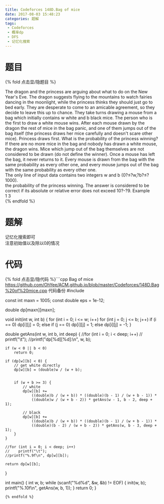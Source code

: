 ```yaml
---
title: Codeforces 148D.Bag of mice
date: 2017-08-03 15:48:23
categories: 题解
tags:
 - Codeforces
 - 概率dp
 - DFS
 - 记忆化搜索
---
```


# 题目

{% fold 点击显/隐题目 %}
<div class="oj"><div class="part" title="Description">
The dragon and the princess are arguing about what to do on the New Year's Eve. The dragon suggests flying to the mountains to watch fairies dancing in the moonlight, while the princess thinks they should just go to bed early. They are desperate to come to an amicable agreement, so they decide to leave this up to chance.
They take turns drawing a mouse from a bag which initially contains w white and b black mice. The person who is the first to draw a white mouse wins. After each mouse drawn by the dragon the rest of mice in the bag panic, and one of them jumps out of the bag itself (the princess draws her mice carefully and doesn't scare other mice). Princess draws first. What is the probability of the princess winning?
If there are no more mice in the bag and nobody has drawn a white mouse, the dragon wins. Mice which jump out of the bag themselves are not considered to be drawn (do not define the winner). Once a mouse has left the bag, it never returns to it. Every mouse is drawn from the bag with the same probability as every other one, and every mouse jumps out of the bag with the same probability as every other one.

</div><div class="part" title="Input">
The only line of input data contains two integers w and b (0?≤?w,?b?≤?1000).

</div><div class="part" title="Output">


</div><div class="samp"><div class="clear"></div><div class="input part" title="Sample Input">
the probability of the princess winning. The answer is considered to be correct if its absolute or relative error does not exceed 10?-?9.
Example

</div><div class="output part" title="Sample Output">
1 3

</div><div class="clear"></div></div></div>
{% endfold %}

<!--more-->
# 题解

记忆化搜索即可  
注意初始值以及除以0的情况

# 代码
{% fold 点击显/隐代码 %}```cpp Bag of mice https://github.com/OhYee/ACM.github.io/blob/master/Codeforces/148D.Bag%20of%20mice.cpp 代码备份
#include <cstdio>

const int maxn = 1005;
const double eps = 1e-12;

double dp[maxn][maxn];

void init(int w, int b) {
    for (int i = 0; i <= w; i++)
        for (int j = 0; j <= b; j++)
            if (i == 0)
                dp[i][j] = 0;
            else if (j == 0)
                dp[i][j] = 1;
            else
                dp[i][j] = -1;
}

double getAns(int w, int b, int deep) {
    //for (int i = 0; i < deep; i++)
    //    printf("\t");
    //printf("dp[%d][%d]:\n", w, b);

    if (w < 0 || b < 0)
        return 0;

    if (dp[w][b] < 0) {
        // get white directly
        dp[w][b] = (double)w / (w + b);

        
        if (w + b >= 3) {
            // white
            dp[w][b] +=
                ((double)b / (w + b)) * ((double)(b - 1) / (w + b - 1)) *
                ((double)w / (w + b - 2)) * getAns(w - 1, b - 2, deep + 1);

            // black
            dp[w][b] +=
                ((double)b / (w + b)) * ((double)(b - 1) / (w + b - 1)) *
                ((double)(b - 2) / (w + b - 2)) * getAns(w, b - 3, deep + 1);
        }
    }

    //for (int i = 0; i < deep; i++)
    //    printf("\t");
    //printf("%.9f\n", dp[w][b]);

    return dp[w][b];
}

int main() {
    int w, b;
    while (scanf("%d%d", &w, &b) != EOF) {
        init(w, b);
        printf("%.10f\n", getAns(w, b, 1));
    }
    return 0;
}
```
{% endfold %}